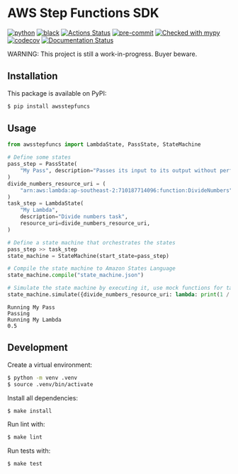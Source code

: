 # AWS Step Functions SDK

[![python](https://img.shields.io/static/v1?label=python&message=3.8%2B&color=informational&logo=python&logoColor=white)](https://github.com/suzil/aws-step-functions/releases/latest)
[![black](https://img.shields.io/badge/code%20style-black-000000.svg)](https://github.com/python/black)
[![Actions Status](https://github.com/suzil/aws-step-functions/workflows/GH/badge.svg)](https://github.com/suzil/aws-step-functions/actions)
[![pre-commit](https://img.shields.io/badge/pre--commit-enabled-brightgreen?logo=pre-commit&logoColor=white)](https://github.com/pre-commit/pre-commit)
[![Checked with mypy](http://www.mypy-lang.org/static/mypy_badge.svg)](http://mypy-lang.org/)
[![codecov](https://codecov.io/gh/suzil/aws-step-functions/branch/master/graph/badge.svg?token=PF990VH0YU)](https://codecov.io/gh/suzil/aws-step-functions)
[![Documentation Status](https://readthedocs.org/projects/aws-step-functions/badge/?version=latest)](https://aws-step-functions.readthedocs.io/en/latest/?badge=latest)

WARNING: This project is still a work-in-progress. Buyer beware.

## Installation

This package is available on PyPI:

```sh
$ pip install awsstepfuncs
```


## Usage

```py
from awsstepfuncs import LambdaState, PassState, StateMachine

# Define some states
pass_step = PassState(
    "My Pass", description="Passes its input to its output without performing work"
)
divide_numbers_resource_uri = (
    "arn:aws:lambda:ap-southeast-2:710187714096:function:DivideNumbers"
)
task_step = LambdaState(
    "My Lambda",
    description="Divide numbers task",
    resource_uri=divide_numbers_resource_uri,
)

# Define a state machine that orchestrates the states
pass_step >> task_step
state_machine = StateMachine(start_state=pass_step)

# Compile the state machine to Amazon States Language
state_machine.compile("state_machine.json")

# Simulate the state machine by executing it, use mock functions for tasks
state_machine.simulate({divide_numbers_resource_uri: lambda: print(1 / 2)})
```
```
Running My Pass
Passing
Running My Lambda
0.5
```


## Development

Create a virtual environment:

```sh
$ python -m venv .venv
$ source .venv/bin/activate
```

Install all dependencies:

```sh
$ make install
```

Run lint with:

```sh
$ make lint
```

Run tests with:

```sh
$ make test
```
